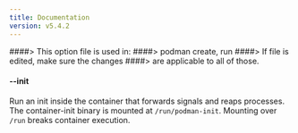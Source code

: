 ```yaml
---
title: Documentation
version: v5.4.2
---
```


####> This option file is used in:
####>   podman create, run
####> If file is edited, make sure the changes
####> are applicable to all of those.
#### **--init**

Run an init inside the container that forwards signals and reaps processes.
The container-init binary is mounted at `/run/podman-init`.
Mounting over `/run` breaks container execution.
